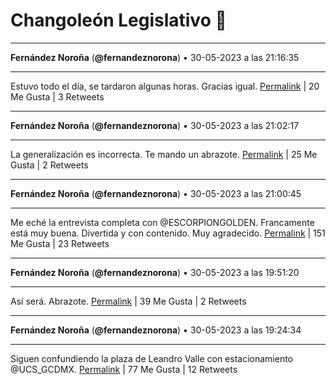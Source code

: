 # Changoleón Legislativo 🙈
*****
**Fernández Noroña** (**@fernandeznorona**) • 30-05-2023 a las 21:16:35
*****
Estuvo todo el día, se tardaron algunas horas. Gracias igual.
[Permalink](https://twitter.com/fernandeznorona/status/1663776466025299969) | 20 Me Gusta | 3 Retweets
*****
**Fernández Noroña** (**@fernandeznorona**) • 30-05-2023 a las 21:02:17
*****
La generalización es incorrecta. Te mando un abrazote.
[Permalink](https://twitter.com/fernandeznorona/status/1663772867476029440) | 25 Me Gusta | 2 Retweets
*****
**Fernández Noroña** (**@fernandeznorona**) • 30-05-2023 a las 21:00:45
*****
Me eché la entrevista completa con @ESCORPIONGOLDEN. Francamente está muy buena. Divertida y con contenido. Muy agradecido.
[Permalink](https://twitter.com/fernandeznorona/status/1663772482191409154) | 151 Me Gusta | 23 Retweets
*****
**Fernández Noroña** (**@fernandeznorona**) • 30-05-2023 a las 19:51:20
*****
Así será. Abrazote.
[Permalink](https://twitter.com/fernandeznorona/status/1663755010998702081) | 39 Me Gusta | 2 Retweets
*****
**Fernández Noroña** (**@fernandeznorona**) • 30-05-2023 a las 19:24:34
*****
Siguen confundiendo la plaza de Leandro Valle con estacionamiento ⁦@UCS_GCDMX⁩.
[Permalink](https://twitter.com/fernandeznorona/status/1663748275382677509) | 77 Me Gusta | 12 Retweets